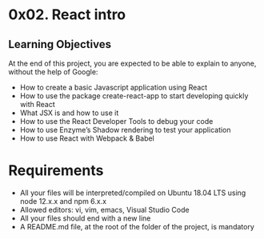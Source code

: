 # 0x02. React intro
## Learning Objectives
At the end of this project, you are expected to be able to explain to anyone, without the help of Google:

* How to create a basic Javascript application using React
* How to use the package create-react-app to start developing quickly with React
* What JSX is and how to use it
* How to use the React Developer Tools to debug your code
* How to use Enzyme’s Shadow rendering to test your application
* How to use React with Webpack & Babel
# Requirements
* All your files will be interpreted/compiled on Ubuntu 18.04 LTS using node 12.x.x and npm 6.x.x
* Allowed editors: vi, vim, emacs, Visual Studio Code
* All your files should end with a new line
* A README.md file, at the root of the folder of the project, is mandatory